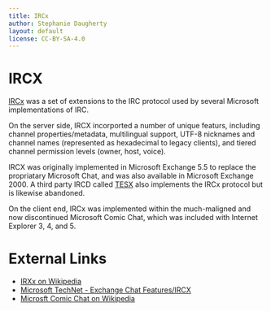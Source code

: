 ```yaml
---
title: IRCx
author: Stephanie Daugherty
layout: default
license: CC-BY-SA-4.0
---
```


# IRCX
[IRCx](https://tools.ietf.org/id/draft-pfenning-irc-extensions-04.txt) was a
set of extensions to the IRC protocol used by several Microsoft implementations
of IRC.

On the server side, IRCX incorported a number of unique featurs, including channel
properties/metadata, multilingual support, UTF-8 nicknames and channel names
(represented as hexadecimal to legacy clients),  and tiered channel permission levels
(owner, host, voice).

IRCX was originally implemented in Microsoft Exchange 5.5 to replace the propriatary
Microsoft Chat, and was also available in Microsoft Exchange 2000. A third party
IRCD called [TESX](http://www.squarish.net/tesx/) also implements  the IRCx protocol
but is likewise abandoned.

On the client end, IRCx was implemented within the much-maligned and now discontinued
Microsoft Comic Chat, which was included with Internet Explorer 3, 4, and 5.

# External Links
* [IRXx on Wikipedia](https://en.wikipedia.org/wiki/IRCX)
* [Microsoft TechNet - Exchange Chat Features/IRCX](https://technet.microsoft.com/en-us/library/cc767140.aspx?f=255&MSPPError=-2147217396)
* [Microsft Comic Chat on Wikipedia](https://en.wikipedia.org/wiki/Microsoft_Comic_Chat)
